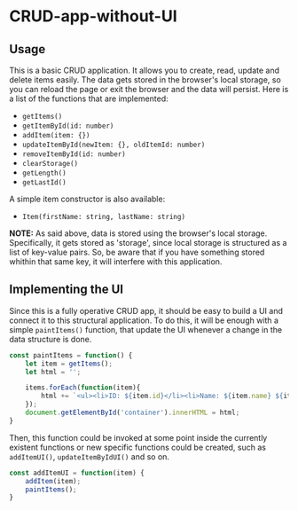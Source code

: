 # CRUD-app-without-UI

## Usage
This is a basic CRUD application. It allows you to create, read, update and delete items easily. The data gets stored in the browser's local storage, so you can reload the page or exit the browser and the data will persist. 
Here is a list of the functions that are implemented:

- `getItems()`
- `getItemById(id: number)`
- `addItem(item: {})`
- `updateItemById(newItem: {}, oldItemId: number)`
- `removeItemById(id: number)`
- `clearStorage()`
- `getLength()`
- `getLastId()`

A simple item constructor is also available:

- `Item(firstName: string, lastName: string)`

**NOTE:** As said above, data is stored using the browser's local storage. Specifically, it gets stored as 'storage', since local storage is structured as a list of key-value pairs. So, be aware that if you have something stored whithin that same key, it will interfere with this application.


## Implementing the UI
Since this is a fully operative CRUD app, it should be easy to build a UI and connect it to this structural application. 
To do this, it will be enough with a simple `paintItems()` function, that update the UI whenever a change in the data structure is done. 

```javascript
const paintItems = function() {
    let item = getItems();
    let html = '';

    items.forEach(function(item){
        html += `<ul><li>ID: ${item.id}</li><li>Name: ${item.name} ${item.surname}</li><li>Phone: ${item.phone}</li><li>Email: ${item.email}</li></ul>`;
    });
    document.getElementById('container').innerHTML = html;
}
```

Then, this function could be invoked at some point inside the currently existent functions or new specific functions could be created, such as `addItemUI()`, `updateItemByIdUI()` and so on.

```javascript
const addItemUI = function(item) {
    addItem(item);
    paintItems();
}
```
